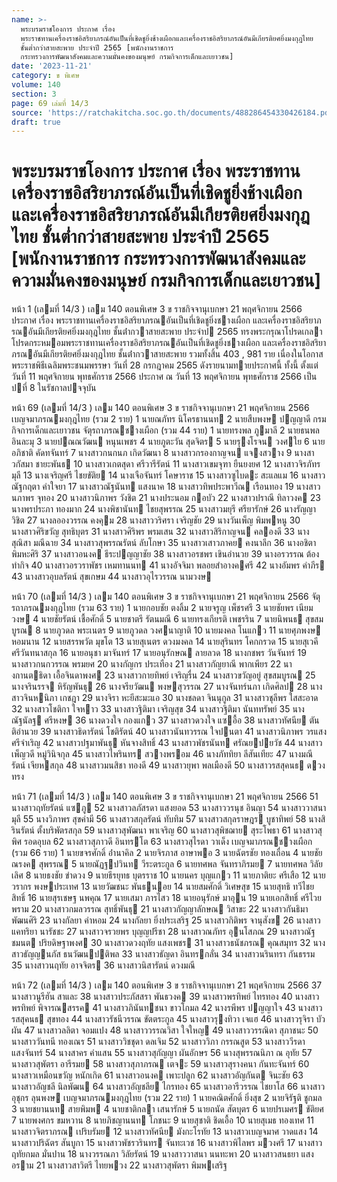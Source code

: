 ```yaml
---
name: >-
  พระบรมราชโองการ ประกาศ เรื่อง
  พระราชทานเครื่องราชอิสริยาภรณ์อันเป็นที่เชิดชูยิ่งช้างเผือกและเครื่องราชอิสริยาภรณ์อันมีเกียรติยศยิ่งมงกุฎไทย
  ชั้นต่ำกว่าสายสะพาย ประจำปี 2565 [พนักงานราชการ
  กระทรวงการพัฒนาสังคมและความมั่นคงของมนุษย์ กรมกิจการเด็กและเยาวชน]
date: '2023-11-21'
category: ข พิเศษ
volume: 140
section: 3
page: 69 เล่มที่ 14/3
source: 'https://ratchakitcha.soc.go.th/documents/488286454330426184.pdf'
draft: true
---
```


# พระบรมราชโองการ ประกาศ เรื่อง พระราชทานเครื่องราชอิสริยาภรณ์อันเป็นที่เชิดชูยิ่งช้างเผือกและเครื่องราชอิสริยาภรณ์อันมีเกียรติยศยิ่งมงกุฎไทย ชั้นต่ำกว่าสายสะพาย ประจำปี 2565 [พนักงานราชการ กระทรวงการพัฒนาสังคมและความมั่นคงของมนุษย์ กรมกิจการเด็กและเยาวชน]

หน้า 1 (เลมที่ 14/3 ) เลม 140 ตอนพิเศษ 3 ข ราชกิจจานุเบกษา 21 พฤศจิกายน 2566 ประกาศ เรื่อง พระราชทานเครื่องราชอิสริยาภรณอันเป็นที่เชิดชูยิ่งชางเผือก และเครื่องราชอิสริยาภรณอันมีเกียรติยศยิ่งมงกุฎไทย ชั้นต่ํากวาสายสะพาย ประจําป 2565 ทรงพระกรุณาโปรดเกลาโปรดกระหมอมพระราชทานเครื่องราชอิสริยาภรณอันเป็นที่เชิดชูยิ่งชางเผือก และเครื่องราชอิสริยาภรณอันมีเกียรติยศยิ่งมงกุฎไทย ชั้นต่ํากวาสายสะพาย รวมทั้งสิ้น 403 , 981 ราย เนื่องในโอกาสพระราชพิธีเฉลิมพระชนมพรรษา วันที่ 28 กรกฎาคม 2565 ดังรายนามทายประกาศนี้ ทั้งนี้ ตั้งแต่วันที่ 11 พฤศจิกายน พุทธศักราช 2566 ประกาศ ณ วันที่ 13 พฤศจิกายน พุทธศักราช 2566 เป็นปที่ 8 ในรัชกาลปจจุบัน

หน้า 69 (เลมที่ 14/3 ) เลม 140 ตอนพิเศษ 3 ข ราชกิจจานุเบกษา 21 พฤศจิกายน 2566 เบญจมาภรณมงกุฎไทย (รวม 2 ราย) 1 นายณภัทร นิโครธานนท 2 นายสืบพงษ ปญญาดี กรมกิจการเด็กและเยาวชน จัตุรถาภรณชางเผือก (รวม 44 ราย) 1 นายทรงพล ภูมาลี 2 นายธนพล อินละมุ 3 นายปณณวัฒน หนุนเพชร 4 นายภูตะวัน สุดจิตร 5 นายรุงโรจน วงศใย 6 นายอภิชาติ คัดทจันทร์ 7 นางสาวกนกนภ เกิดวัฒนา 8 นางสาวกรองกาญจน แจงสวาง 9 นางสาวกัสมา ชายะพันธ 10 นางสาวเกตสุดา ศรีวารีรัตน์ 11 นางสาวเขมจุฑา ยืนยงยศ 12 นางสาวจิรภัทร มุลี 13 นางเจริญศรี ไชยขัติย 14 นางเจือจันทร์ โคษาราช 15 นางสาวซูไบดะ สะแลแม 16 นางสาวณัฐกฤตา คําใจยา 17 นางสาวณัฐนันท แสงนาค 18 นางสาวทิพประพาวีณ เรือนทอง 19 นางสาวนภาพร จุทอง 20 นางสาวนิภาพร วังชิต 21 นางประนอม กอบัว 22 นางสาวปราณี ทิลาวงค 23 นางพรประภา ทองมาก 24 นางพิชานันท ไชยสุพรรณ 25 นางสาวมยุรี ศรียารักษ์ 26 นางรัญญา วิชิต 27 นางลอองวรรณ คงคุม 28 นางสาววริศรา เจริญชัย 29 นางวันเพ็ญ พิมพหนู 30 นางสาวศิริขวัญ สุทธิบุตร 31 นางสาวศิริพร พรมเสน 32 นางสาวสิริกาญจน คลองดี 33 นางสุณิสา มณีฉาย 34 นางสาวสุพรรณรัตน์ ลับโกษา 35 นางสาวเสาวภาคย คงนาลึก 36 นางอชิตา พิมหะศิริ 37 นางสาวอนงค ธีระปญญาชัย 38 นางสาวอรชพร เขินอํานวย 39 นางอรวรรณ ต้องทํากิจ 40 นางสาวอรวราพัชร เหมทานนท 41 นางอัจจิมา พลอยสําอางคศรี 42 นางอัมพร คําภีร 43 นางสาวอุบลรัตน์ สุขเกษม 44 นางสาวอุไรวรรณ นามวงษ

หน้า 70 (เลมที่ 14/3 ) เลม 140 ตอนพิเศษ 3 ข ราชกิจจานุเบกษา 21 พฤศจิกายน 2566 จัตุรถาภรณมงกุฎไทย (รวม 63 ราย) 1 นายกอบชัย ตงลิ้ม 2 นายจรูญ เพ็ชรศรี 3 นายชัยพร เนียมวงษ 4 นายชัยรัตน์ เชื้อศักดิ์ 5 นายชาตรี รัตนมณี 6 นายทรงเกียรติ เพชรริน 7 นายนิพนธ สุขสมบูรณ 8 นายภูวดล พระเนตร 9 นายภูวดล วงศนาญาติ 10 นายมงคล โนแกว 11 นายศุภพงษ หอมนาน 12 นายสรรพวัต มุขโต 13 นายสุเนตร ดวงมงคล 14 นายสุรินทร โคกกรวด 15 นายสุเวคี ศรีวันทนาสกุล 16 นายอนุชา มาจันทร์ 17 นายอนุรักษณ ลายลวด 18 นางกชพร วันจันทร์ 19 นางสาวกนกวรรณ พรมยศ 20 นางกัญกร ประเทือง 21 นางสาวกัญยาณี พากเพียร 22 นางกานตธิดา เอื้อจินดาพงศ 23 นางสาวกายทิพย์ เจริญรื่น 24 นางสาวขวัญอยู่ สุขสมบูรณ 25 นางจรินรรจ หิรัญพันธุ 26 นางจรียวัฒน พงษสุวรรณ 27 นางจันทร์นภา เกิดศิลป 28 นางสาวจินหนิภา เกชฎา 29 นางจิรา หะยีสะมะแอ 30 นางชลดา จินนุกูล 31 นางสาวชุลีพร ใสสะอาด 32 นางสาวโชติกา ใจหาว 33 นางสาวฐิติมา เจริญสุข 34 นางสาวฐิติมา นันททรัพย์ 35 นางณัฐนัลฐ ศรีหงษ 36 นางดวงใจ กองแกว 37 นางสาวดวงใจ แซอื้อ 38 นางสาวทัศนีย ตันติอํานวย 39 นางสาวธิดารัตน์ โชติรัตน์ 40 นางสาวนันทวรรณ ใจปนตา 41 นางสาวนิภาพร วรแสงศรีจําเริญ 42 นางสาวปฐมาพันธุ หันจางสิทธิ์ 43 นางสาวพัชรนันท ศรัณยปยวัช 44 นางสาวเพ็ญวดี หมู่วินิจกุล 45 นางสาวไพรินทร สวางพรอม 46 นางภัททิยา ลีสันเทียะ 47 นางมณีรัตน์ เจียหสกุล 48 นางสาวมนสิชา ทองดี 49 นางสาวยุพา พลเมืองดี 50 นางสาวรสสุคนธ ดวงทรง

หน้า 71 (เลมที่ 14/3 ) เลม 140 ตอนพิเศษ 3 ข ราชกิจจานุเบกษา 21 พฤศจิกายน 2566 51 นางสาวฤทัยรัตน์ แซภู 52 นางสาวลภัสรดา แสงยอด 53 นางสาววรนุช อินญา 54 นางสาววาสนา มุลี 55 นางวิภาพร สุขคํามี 56 นางสาวสกุลรัตน์ ทับทิม 57 นางสาวสกุลราษฎร บูชาทิพย์ 58 นางสิรินรัตน์ ตั้งบริพัตรสกุล 59 นางสาวสุพัฒนา พาเจริญ 60 นางสาวสุพิชฌาย สุระโพธา 61 นางสาวสุพิศ รอดอุบล 62 นางสาวสุภาวดี อินทรโต 63 นางสาวสุไรดา วาเด็ง เบญจมาภรณชางเผือก (รวม 66 ราย) 1 นายขจรศักดิ์ อ่ํานาคิล 2 นายจิรภาส อาษาพอ 3 นายฉัตรชัย ทองเถื่อน 4 นายชัยณรงค สุพรรณ 5 นายณัฏฐปวินท วีระตระกูล 6 นายทศพล จันทราภิรมย 7 นายทศพล วิลัยเลิศ 8 นายธงชัย ขําดวง 9 นายธีรยุทธ บุตรราช 10 นายนคร บุญแกว 11 นายภาติยะ ศรีเสือ 12 นายวรากร พงษประเทศ 13 นายวัฒชนะ พันธนอย 14 นายสมศักดิ์ วิเศษสุข 15 นายสุทธิ ทวีไชยสิทธิ์ 16 นายสุรเชษฐ นพคุณ 17 นายเสมา ภารไสว 18 นายอนุรักษ์ มาอุน 19 นายเอกสิทธิ์ ศรีไวยพราม 20 นางสาวกมลวรรณ สุทธิ์พันธุ 21 นางสาวกัญญาลักษณ วิสาขะ 22 นางสาวกันธิมา พัฒนศิริ 23 นางกัลยา คําหอม 24 นางกัลยา ยิ่งประเสริฐ 25 นางสาวกิติพร จานุสังข 26 นางสาวแคทริยา นารัชชะ 27 นางสาวจรวยพร บุญญปรีชา 28 นางสาวณภัทร อุนโสภณ 29 นางสาวณัฐชมนต ปริยดิษฐาพงศ 30 นางสาวดวงฤทัย แสงเพชร 31 นางสาวธนัชภรณ คุณสมุทร 32 นางสาวธัญญนภัส ธนวัฒนปติพล 33 นางสาวธัญดา อินทรกลั่น 34 นางสาวนรินทรา กันธรรม 35 นางสาวนฤทัย อาจจิตร 36 นางสาวนิสารัตน์ ดวงมณี

หน้า 72 (เลมที่ 14/3 ) เลม 140 ตอนพิเศษ 3 ข ราชกิจจานุเบกษา 21 พฤศจิกายน 2566 37 นางสาวนูรีฮัน สาและ 38 นางสาวประภัสสรา พันธวงค 39 นางสาวพรทิพย์ ไทรทอง 40 นางสาวพรทิพย์ พิจารณสรรค 41 นางสาวภินันทชนา ขาวโกมล 42 นางรพีพร ปญญาใจ 43 นางสาวรสสุคนธ สุขทอง 44 นางสาวรัชนีวรรณ ขัตตระกูล 45 นางสาวรุงทิวา เจแฮ 46 นางสาวรุจิรา บัวผัน 47 นางสาวลลิตา จอมแปง 48 นางสาววรรณวิสา ใจใหญ 49 นางสาววรรณิดา สุภาชนะ 50 นางสาววันทนี ทองเณร 51 นางสาววิชชุดา ดลเจิม 52 นางสาววิภา กรรณสูต 53 นางสาววีรดา แสงจันทร์ 54 นางสาคร คําแสน 55 นางสาวสุกัญญา ผันอักษร 56 นางสุพรรณนิภา ณ อุทัย 57 นางสาวสุพัตรา อารีรมย 58 นางสาวสุภาภรณ เตจะ 59 นางสาวสุรางคนา กันทะจันทร์ 60 นางสาวเหมือนขวัญ หนักเกิด 61 นางสาวอนงค เพาะปลูก 62 นางสาวอัญกันต จินะชัย 63 นางสาวอัญชลี นิลพัฒน 64 นางสาวอัญชลีย ไกรทอง 65 นางสาวอารีวรรณ ไชยาโส 66 นางสาวอุชุกร ลุนพงษ เบญจมาภรณมงกุฎไทย (รวม 22 ราย) 1 นายคณิตศักดิ์ ยิ่งสุข 2 นายจิรัฐติ ชูกมล 3 นายชยานนท สายพิมพ 4 นายชาติกลา เสนารักษ์ 5 นายถนัด สัตบุตร 6 นายปรเมศร ขัติยศ 7 นายพงศกร ขมหวาน 8 นายภิชญานนท โภชนะ 9 นายสุชาติ ชิดเอื้อ 10 นายสุเมธ ทองเทศ 11 นางสาวจิตราภรณ เปริบรัมย 12 นางสาวทัศนีย มังกะโรทัย 13 นางสาวเบญจมาศ วาดแสง 14 นางสาวปริฉัตร สันบูกา 15 นางสาวพัชรวรินทร จันทะเวช 16 นางสาวพิไลพร มวงศรี 17 นางสาวฤทัยกมล มั่นปาน 18 นางวรรณภา วิลัยรัตน์ 19 นางสาววาสนา นนทะพา 20 นางสาวสนธยา แสงอราม 21 นางสาวสาวิตรี ไทยพวง 22 นางสาวสุพัตรา พิมพเสริฐ
